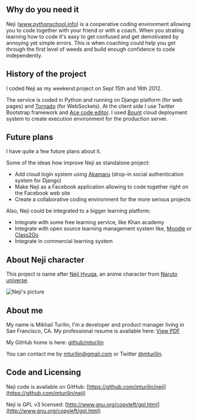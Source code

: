 ## Why do you need it

Neji (www.pythonschool.info) is a cooperative coding environment allowing you to code together with your friend or
with a coach. When you strating learning how to code it's easy to get confused and get demotivated by annoying yet simple
errors. This is when coaching could help you get through the first level of weeds and build enough confidence to code
independently.

## History of the project

I coded Neji as my weekend project on Sept 15th and 16th 2012.

The service is coded in Python and running on Django platform (for web pages) and [Tornado](http://www.tornadoweb.org)
(for WebSockets).
At the client side I use Twitter Bootstrap framework and [Ace code editor](http://ace.ajax.org).
I used [Bount](https://github.com/mturilin/bount) cloud deployment system to create execution environment for the
production server.

## Future plans

I have quite a few future plans about it.

Some of the ideas how improve Neji as standalone project:

- Add cloud login system using [Akamaru](https://github.com/mturilin/akamaru) (drop-in social authentication system for Django)
- Make Neji as a Facebook application allowing to code together right on the Facebook web site
- Create a collaborative coding environment for the more serious projects

Also, Neji could be integrated to a bigger learning platform:

- Integrate with some free learning service, like Khan academy
- Integrate with open source learning management system like, [Moodle](http://moodle.org) or [Class2Go](http://class2go.stanford.edu)
- Integrate in commercial learning system


## About Neji character

This project is name after [Neji Hyuga](http://naruto.wikia.com/wiki/Neji_Hyūga), an anime character from [Naruto
universe](http://naruto.wikia.com/wiki/Narutopedia).

![Neji's picture](http://f.cl.ly/items/0M1T011E1X2V2m37463D/1000px-Neji's_Byakugan.PNG)

## About me

My name is Mikhail Turilin, I'm a developer and product manager living in San Francisco, CA. My
professional resume is available here:
[View PDF](http://f.cl.ly/items/421n3o2q1i3g0x3c132v/Mikhail%20Turilin%20-%20Product%20Manager%20Resume%202012.pdf)

My GitHub home is here: [github/mturilin](http://github/mturilin)

You can contact me by [mturilin@gmail.com](mailto:mturilin@gmail.com) or Twitter [@mturilin](http://twitter.com/mturilin).

## Code and Licensing

Neji code is available on GitHub: [https://github.com/mturilin/neji](https://github.com/mturilin/neji)

Neji is GPL v3 licensed: [http://www.gnu.org/copyleft/gpl.html](http://www.gnu.org/copyleft/gpl.html)